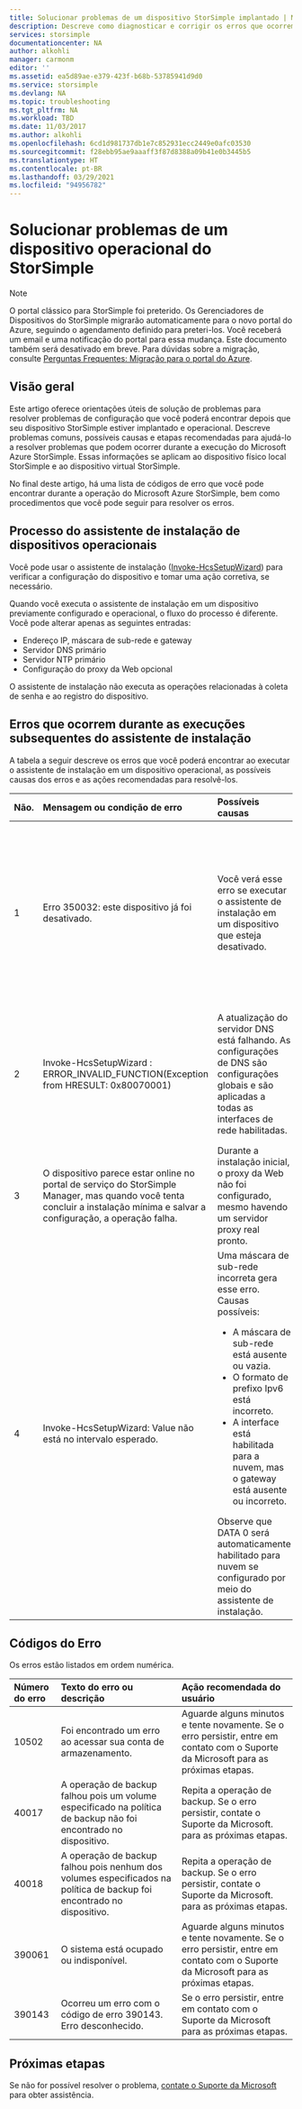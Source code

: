 ```yaml
---
title: Solucionar problemas de um dispositivo StorSimple implantado | Microsoft Docs
description: Descreve como diagnosticar e corrigir os erros que ocorrem em um dispositivo StorSimple que esteja implantado e operacional.
services: storsimple
documentationcenter: NA
author: alkohli
manager: carmonm
editor: ''
ms.assetid: ea5d89ae-e379-423f-b68b-53785941d9d0
ms.service: storsimple
ms.devlang: NA
ms.topic: troubleshooting
ms.tgt_pltfrm: NA
ms.workload: TBD
ms.date: 11/03/2017
ms.author: alkohli
ms.openlocfilehash: 6cd1d981737db1e7c852931ecc2449e0afc03530
ms.sourcegitcommit: f28ebb95ae9aaaff3f87d8388a09b41e0b3445b5
ms.translationtype: HT
ms.contentlocale: pt-BR
ms.lasthandoff: 03/29/2021
ms.locfileid: "94956782"
---
```

# <a name="troubleshoot-an-operational-storsimple-device"></a>Solucionar problemas de um dispositivo operacional do StorSimple
> [!NOTE]
> O portal clássico para StorSimple foi preterido. Os Gerenciadores de Dispositivos do StorSimple migrarão automaticamente para o novo portal do Azure, seguindo o agendamento definido para preteri-los. Você receberá um email e uma notificação do portal para essa mudança. Este documento também será desativado em breve. Para dúvidas sobre a migração, consulte [Perguntas Frequentes: Migração para o portal do Azure](./index.yml).

## <a name="overview"></a>Visão geral
Este artigo oferece orientações úteis de solução de problemas para resolver problemas de configuração que você poderá encontrar depois que seu dispositivo StorSimple estiver implantado e operacional. Descreve problemas comuns, possíveis causas e etapas recomendadas para ajudá-lo a resolver problemas que podem ocorrer durante a execução do Microsoft Azure StorSimple. Essas informações se aplicam ao dispositivo físico local StorSimple e ao dispositivo virtual StorSimple.

No final deste artigo, há uma lista de códigos de erro que você pode encontrar durante a operação do Microsoft Azure StorSimple, bem como procedimentos que você pode seguir para resolver os erros. 

## <a name="setup-wizard-process-for-operational-devices"></a>Processo do assistente de instalação de dispositivos operacionais
Você pode usar o assistente de instalação ([Invoke-HcsSetupWizard][1]) para verificar a configuração do dispositivo e tomar uma ação corretiva, se necessário.

Quando você executa o assistente de instalação em um dispositivo previamente configurado e operacional, o fluxo do processo é diferente. Você pode alterar apenas as seguintes entradas:

* Endereço IP, máscara de sub-rede e gateway
* Servidor DNS primário
* Servidor NTP primário
* Configuração do proxy da Web opcional

O assistente de instalação não executa as operações relacionadas à coleta de senha e ao registro do dispositivo.

## <a name="errors-that-occur-during-subsequent-runs-of-the-setup-wizard"></a>Erros que ocorrem durante as execuções subsequentes do assistente de instalação
A tabela a seguir descreve os erros que você poderá encontrar ao executar o assistente de instalação em um dispositivo operacional, as possíveis causas dos erros e as ações recomendadas para resolvê-los. 

| Não. | Mensagem ou condição de erro | Possíveis causas | Ação recomendada |
|:--- |:--- |:--- |:--- |
| 1 |Erro 350032: este dispositivo já foi desativado. |Você verá esse erro se executar o assistente de instalação em um dispositivo que esteja desativado. |[Contate o Suporte da Microsoft](./storsimple-8000-contact-microsoft-support.md) para as próximas etapas. Um dispositivo desativado não pode ser colocado em serviço. Uma redefinição de fábrica pode ser necessária antes que seja possível ativar o dispositivo novamente. |
| 2 |Invoke-HcsSetupWizard : ERROR_INVALID_FUNCTION(Exception from HRESULT: 0x80070001) |A atualização do servidor DNS está falhando. As configurações de DNS são configurações globais e são aplicadas a todas as interfaces de rede habilitadas. |Habilite a interface e aplique as configurações de DNS novamente. Isso poderá afetar a rede para outras interfaces habilitadas, já que essas configurações são globais. |
| 3 |O dispositivo parece estar online no portal de serviço do StorSimple Manager, mas quando você tenta concluir a instalação mínima e salvar a configuração, a operação falha. |Durante a instalação inicial, o proxy da Web não foi configurado, mesmo havendo um servidor proxy real pronto. |Use o [cmdlet Test-HcsmConnection][2] para localizar o erro. [Contate o Suporte da Microsoft](./storsimple-8000-contact-microsoft-support.md) se você não puder corrigir o problema. |
| 4 |Invoke-HcsSetupWizard: Value não está no intervalo esperado. |Uma máscara de sub-rede incorreta gera esse erro. Causas possíveis: <ul><li> A máscara de sub-rede está ausente ou vazia.</li><li>O formato de prefixo Ipv6 está incorreto.</li><li>A interface está habilitada para a nuvem, mas o gateway está ausente ou incorreto.</li></ul>Observe que DATA 0 será automaticamente habilitado para nuvem se configurado por meio do assistente de instalação. |Para determinar o problema, use a sub-rede 0.0.0.0 ou 256.256.256.256 e, em seguida, examine a saída. Insira os valores corretos para a máscara de sub-rede, o gateway e o prefixo Ipv6, como necessário. |

## <a name="error-codes"></a>Códigos do Erro
Os erros estão listados em ordem numérica.

| Número do erro | Texto do erro ou descrição | Ação recomendada do usuário |
|:--- |:--- |:--- |
| 10502 |Foi encontrado um erro ao acessar sua conta de armazenamento. |Aguarde alguns minutos e tente novamente. Se o erro persistir, entre em contato com o Suporte da Microsoft para as próximas etapas. |
| 40017 |A operação de backup falhou pois um volume especificado na política de backup não foi encontrado no dispositivo. |Repita a operação de backup. Se o erro persistir, contate o Suporte da Microsoft. para as próximas etapas. |
| 40018 |A operação de backup falhou pois nenhum dos volumes especificados na política de backup foi encontrado no dispositivo. |Repita a operação de backup. Se o erro persistir, contate o Suporte da Microsoft. para as próximas etapas. |
| 390061 |O sistema está ocupado ou indisponível. |Aguarde alguns minutos e tente novamente. Se o erro persistir, entre em contato com o Suporte da Microsoft para as próximas etapas. |
| 390143 |Ocorreu um erro com o código de erro 390143. Erro desconhecido. |Se o erro persistir, entre em contato com o Suporte da Microsoft para as próximas etapas. |

## <a name="next-steps"></a>Próximas etapas
Se não for possível resolver o problema, [contate o Suporte da Microsoft](./storsimple-8000-contact-microsoft-support.md) para obter assistência. 

[1]: /previous-versions/windows/powershell-scripting/dn688135(v=wps.630)
[2]: /previous-versions/windows/powershell-scripting/dn715782(v=wps.630)